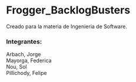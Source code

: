 # Frogger_BacklogBusters
Creado para la materia de Ingenieria de Software.

### Integrantes:  
  Arbach, Jorge  
  Mayorga, Federica  
  Nou, Sol  
  Pillichody, Felipe  
